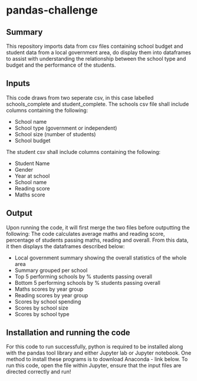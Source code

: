 # pandas-challenge
## Summary
This repository imports data from csv files containing school budget and student data from a local government area, do display them into dataframes to assist with understanding the relationship between the school type and budget and the performance of the students.
## Inputs
This code draws from two seperate csv, in this case labelled schools_complete and student_complete.
The schools csv file shall include columns containing the following:
* School name
* School type (government or independent)
* School size (number of students)
* School budget

The student csv shall include columns containing the following:
* Student Name
* Gender
* Year at school
* School name
* Reading score
* Maths score
## Output
Upon running the code, it will first merge the two files before outputting the following:
The code calculates average maths and reading score, percentage of students passing maths, reading and overall. From this data, it then displays the dataframes described below:
* Local government summary showing the overall statistics of the whole area
* Summary grouped per school
* Top 5 performing schools by % students passing overall
* Bottom 5 performing schools by % students passing overall
* Maths scores by year group
* Reading scores by year group
* Scores by school spending
* Scores by school size
* Scores by school type
## Installation and running the code
For this code to run successfully, python is required to be installed along with the pandas tool library and either Jupyter lab or Jupyter notebook. One method to install these programs is to download Anaconda - link below. To run this code, open the file within Jupyter, ensure that the input files are directed correctly and run!
